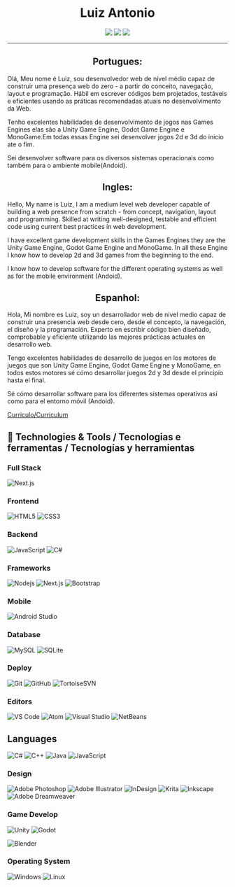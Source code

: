 <!--
**LuizAntonioPereira/LuizAntonioPereira** is a ✨ _special_ ✨ repository because its `README.md` (this file) appears on your GitHub profile.
-->
<h1 align="center">Luiz Antonio</h1>
<!--
<p align="center">
  <img width="150px" src="https://www.cristianoprogramador.com/img/Cristiano(logo)%20Sem%20Texto.png"/>
</p>-->

<p align="center">
    <a href="https://www.linkedin.com/in/luiz-antonio-0a1774144"><img src="https://img.shields.io/badge/-Instagram-FFFFFF?style=flat-square&logo=instagram"/></a> 
  <a href="https://dragaogames.herokuapp.com/"><img src="https://img.shields.io/badge/-Site-blue?style=flat-square&logo=internet-explorer"/></a>   
  <a href="mailto:luiz.antonio.dragao@gmail.com"><img src="https://img.shields.io/badge/-Gmail-FFFFFF?style=flat-square&logo=gmail"/></a> 
</p>
<hr/>

<p align="center">
  <h2 align="center">Portugues:</h2>  
  
  Olá, Meu nome é Luiz, sou desenvolvedor web de nível médio capaz de construir uma presença web do zero - a partir do conceito, navegação, layout e programação. Hábil em escrever códigos bem projetados, testáveis e eficientes usando as práticas recomendadas atuais no desenvolvimento da Web.

Tenho excelentes habilidades de desenvolvimento de jogos nas Games Engines elas são a Unity Game Engine, Godot Game Engine e MonoGame.Em todas essas Engine sei desenvolver jogos 2d e 3d do inicio ate o fim.

Sei desenvolver software para os diversos sistemas operacionais como também para o ambiente mobile(Andoid).


<h2 align="center">Ingles:</h2>


Hello, My name is Luiz, I am a medium level web developer capable of building a web presence from scratch - from concept, navigation, layout and programming. Skilled at writing well-designed, testable and efficient code using current best practices in web development.

I have excellent game development skills in the Games Engines they are the Unity Game Engine, Godot Game Engine and MonoGame. In all these Engine I know how to develop 2d and 3d games from the beginning to the end.

I know how to develop software for the different operating systems as well as for the mobile environment (Andoid).


<h2 align="center">Espanhol:</h2>


Hola, Mi nombre es Luiz, soy un desarrollador web de nivel medio capaz de construir una presencia web desde cero, desde el concepto, la navegación, el diseño y la programación. Experto en escribir código bien diseñado, comprobable y eficiente utilizando las mejores prácticas actuales en desarrollo web.

Tengo excelentes habilidades de desarrollo de juegos en los motores de juegos que son Unity Game Engine, Godot Game Engine y MonoGame, en todos estos motores sé cómo desarrollar juegos 2d y 3d desde el principio hasta el final.

Sé cómo desarrollar software para los diferentes sistemas operativos así como para el entorno móvil (Andoid).
</p>

[Curriculo/Curriculum](https://github.com/LuizAntonioPereira/LuizAntonioPereira/blob/main/LUIZ%20ANTONIO%20NUNES%20PEREIRA_TI2.pdf)

## 🔧 Technologies & Tools / Tecnologias e ferramentas / Tecnologías y herramientas

### Full Stack

![Next.js](https://img.shields.io/badge/-Next.js-05122A?style=flat&logo=next.js)

### Frontend

![HTML5](https://img.shields.io/badge/-HTML5-%23E44D27?style=flat-square&logo=html5&logoColor=ffffff)
![CSS3](https://img.shields.io/badge/-CSS3-%231572B6?style=flat-square&logo=css3)

### Backend

![JavaScript](https://img.shields.io/badge/-JavaScript-black?style=flat-square&logo=javascript)
![C#](https://img.shields.io/badge/-CSharp-239120?style=flat&logo=c-sharp)

### Frameworks

![Nodejs](https://img.shields.io/badge/-Nodejs-black?style=flat-square&logo=Node.js)
![Next.js](https://img.shields.io/badge/-Next.js-05122A?style=flat&logo=next.js)
![Bootstrap](https://img.shields.io/badge/-Bootstrap-563D7C?style=flat-square&logo=bootstrap)

### Mobile

![Android Studio](https://img.shields.io/badge/-Android%20Studio-4A154B?style=flat&logo=android-studio)

### Database

![MySQL](https://img.shields.io/badge/-MySQL-black?style=flat-square&logo=mysql)
![SQLite](https://img.shields.io/badge/-SQLite-003B57?style=flat&logo=SQLite)
<!--![MongoDB](https://img.shields.io/badge/-MongoDB-black?style=flat-square&logo=mongodb)-->

### Deploy

![Git](https://img.shields.io/badge/-Git-black?style=flat-square&logo=git)
![GitHub](https://img.shields.io/badge/-GitHub-181717?style=flat-square&logo=github)
![TortoiseSVN](https://img.shields.io/badge/-Tortoise-black?style=flat-square&logo=subversion)

### Editors

![VS Code](http://img.shields.io/badge/-VS%20Code-007ACC?style=flat-square&logo=visual-studio-code)
![Atom](https://img.shields.io/badge/-Atom%20Studio-66595C?style=flat&logo=atom)
![Visual Studio](http://img.shields.io/badge/-Visual%20Studio-007ACC?style=flat-square&logo=visual-studio)
![NetBeans](https://img.shields.io/badge/-NetBeans-1B6AC6?style=flat&logo=apache-netbeans-ide)

## Languages

![C#](https://img.shields.io/badge/-CSharp-239120?style=flat&logo=c-sharp)
![C++](https://img.shields.io/badge/-C++-05122A?style=flat&logo=C%2B%2B&logoColor=00599C)
![Java](https://img.shields.io/badge/-Java-007396?style=flat&logo=java)
![JavaScript](https://img.shields.io/badge/-JavaScript-black?style=flat-square&logo=javascript)

### Design

![Adobe Photoshop](http://img.shields.io/badge/-Abode%20Photoshop-26C9FF?style=flat-square&logo=adobe-photoshop&logoColor=ffffff)
![Adobe Illustrator](http://img.shields.io/badge/-Abode%20Illustrator-FC8F30?style=flat-square&logo=adobe-illustrator&logoColor=ffffff)
![InDesign](https://img.shields.io/badge/-InDesign-05122A?style=flat&logo=adobe-indesign)
![Krita](https://img.shields.io/badge/-Krita-000000?style=flat&logo=krita)
![Inkscape](https://img.shields.io/badge/-Inkscape-000000?style=flat&logo=inkscape)
![Adobe Dreamweaver](https://img.shields.io/badge/-Adobe%20Dreamweaver-000000?style=flat&logo=adobe-dreamweaver)

### Game Develop

![Unity](https://img.shields.io/badge/-Unity-4A154B?style=flat&logo=unity)
![Godot](https://img.shields.io/badge/-Godot%20Engine-FFFFFF?style=flat&logo=godot-engine)
<!--![Phaser](https://phaser.io/images/logo/logo-download.png)
![MonoGame](https://raw.githubusercontent.com/Mono-Game/MonoGame.Logo/master/FullColorOnLight/HorizontalLogo_128px.png)-->
![Blender](https://img.shields.io/badge/-Blender-4A154B?style=flat&logo=blender)

### Operating System 

![Windows](https://img.shields.io/badge/-Windows10-007ACC?style=flat-square&logo=windows)
![Linux](https://img.shields.io/badge/-Ubuntu-FFFFFF?style=flat-square&logo=ubuntu)

<!--
**I Mostly Code in Vue** 

```text
Vue                      10 repos            ██████░░░░░░░░░░░░░░░░░░░   25.0% 
Java                     7 repos             ████░░░░░░░░░░░░░░░░░░░░░   17.5% 
JavaScript               7 repos             ████░░░░░░░░░░░░░░░░░░░░░   17.5% 
Dart                     4 repos             ██░░░░░░░░░░░░░░░░░░░░░░░   10.0% 
PHP                      3 repos             ██░░░░░░░░░░░░░░░░░░░░░░░   7.5%

```
-->



